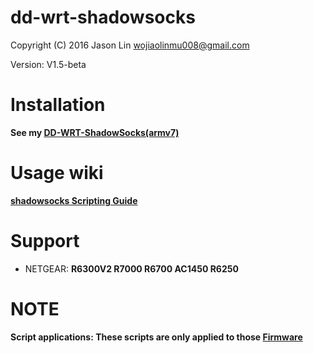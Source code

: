 # dd-wrt-shadowsocks

Copyright (C) 2016 Jason Lin <wojiaolinmu008@gmail.com>

Version: V1.5-beta

# Installation

**See my [DD-WRT-ShadowSocks(armv7)](http://www.router008.com/2016/05/09/DD-WRT-ShadowSocks/)**

# Usage wiki

**[shadowsocks Scripting Guide](http://www.router008.com/2016/02/14/ShadowSocks-Scripting-Guide/)**

# Support

- NETGEAR:
**R6300V2 R7000 R6700 AC1450 R6250**

# NOTE

**Script applications: These scripts are only applied to those [Firmware](http://entware.mirrors.ligux.com/DD-WRT/K3-AC-ARM/R29846/)**
